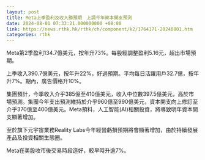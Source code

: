 ```yaml
---
layout: post
title: Meta上季盈利及收入勝預期　上調今年資本開支預測
date: 2024-08-01 07:33:21.000000000 +08:00
link: https://news.rthk.hk/rthk/ch/component/k2/1764171-20240801.htm
categories: rthk
---
```


Meta第2季盈利134.7億美元，按年升73%。每股經調整盈利5.16元，超出市場預期。

上季收入390.7億美元，按年升22%，好過預期。平均每日活躍用戶32.7億，按年升7%。期內，廣告價格升10%。

集團預計，今季收入介乎385億至410億美元，收入中位數397.5億美元，高於市場預測。集團今年支出預測維持於介乎960億至990億美元，資本開支向上修訂至介乎370億至400億美元。Meta預料，人工智能(AI)相關投資，將導致明年資本開支顯著增加。

至於旗下元宇宙業務Reality Labs今年經營虧損預期將會顯著增加，由於持續發展產品及投資相關生態圈。

Meta在美股收市後交易時段造好，較早時升逾7%。
